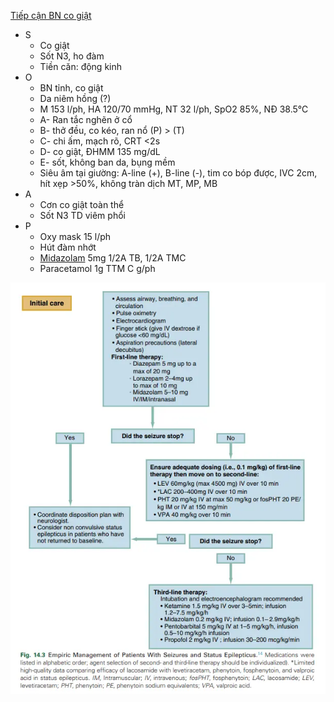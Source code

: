 [Tiếp cận BN co giật](../Ti%E1%BA%BFp%20c%E1%BA%ADn%20BN%20co%20gi%E1%BA%ADt.md)  
- S  
	- Co giật  
	- Sốt N3, ho đàm  
	- Tiền căn: động kinh  
- O  
	- BN tỉnh, co giật  
	- Da niêm hồng (?)  
	- M 153 l/ph, HA 120/70 mmHg, NT 32 l/ph, SpO2 85%, NĐ 38.5℃  
	- A- Ran tắc nghẽn ở cổ  
	- B- thở đều, co kéo, ran nổ (P) > (T)  
	- C- chi ấm, mạch rõ, CRT <2s  
	- D- co giật, ĐHMM 135 mg/dL  
	- E- sốt, không ban da, bụng mềm  
	- Siêu âm tại giường: A-line (+), B-line (-), tim co bóp được, IVC 2cm, hít xẹp >50%, không tràn dịch MT, MP, MB  
- A  
	- Cơn co giật toàn thể  
	- Sốt N3 TD viêm phổi  
- P  
	- Oxy mask 15 l/ph  
	- Hút đàm nhớt  
	- [Midazolam](../100%20Reference%20notes/Drug/Midazolam.md) 5mg 1/2A TB, 1/2A TMC  
	- Paracetamol 1g TTM C g/ph  
  
  
![250205-20250205210632606.webp](../200%20FILES/201%20Image/250205-20250205210632606.webp)